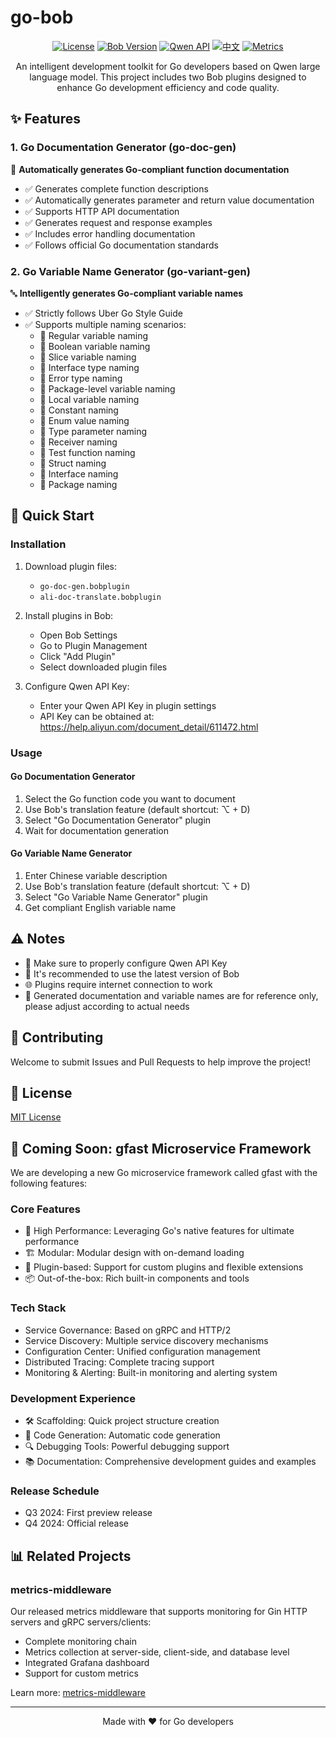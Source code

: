 # go-bob

<div align="center">

[![License](https://img.shields.io/badge/license-MIT-blue.svg)](LICENSE)
[![Bob Version](https://img.shields.io/badge/Bob-≥0.5.0-green.svg)](https://github.com/ripperhe/Bob)
[![Qwen API](https://img.shields.io/badge/Qwen-API-blue.svg)](https://help.aliyun.com/document_detail/611472.html)
[![中文](https://img.shields.io/badge/中文-README.md-blue.svg)](README.md)
[![Metrics](https://img.shields.io/badge/Metrics-middleware-blue.svg)](https://github.com/qdxiao/metrics-middleware)

An intelligent development toolkit for Go developers based on Qwen large language model. This project includes two Bob plugins designed to enhance Go development efficiency and code quality.

</div>

## ✨ Features

### 1. Go Documentation Generator (go-doc-gen)

📝 **Automatically generates Go-compliant function documentation**

- ✅ Generates complete function descriptions
- ✅ Automatically generates parameter and return value documentation
- ✅ Supports HTTP API documentation
- ✅ Generates request and response examples
- ✅ Includes error handling documentation
- ✅ Follows official Go documentation standards

### 2. Go Variable Name Generator (go-variant-gen)

🔤 **Intelligently generates Go-compliant variable names**

- ✅ Strictly follows Uber Go Style Guide
- ✅ Supports multiple naming scenarios:
  - 📌 Regular variable naming
  - 📌 Boolean variable naming
  - 📌 Slice variable naming
  - 📌 Interface type naming
  - 📌 Error type naming
  - 📌 Package-level variable naming
  - 📌 Local variable naming
  - 📌 Constant naming
  - 📌 Enum value naming
  - 📌 Type parameter naming
  - 📌 Receiver naming
  - 📌 Test function naming
  - 📌 Struct naming
  - 📌 Interface naming
  - 📌 Package naming

## 🚀 Quick Start

### Installation

1. Download plugin files:
   - `go-doc-gen.bobplugin`
   - `ali-doc-translate.bobplugin`

2. Install plugins in Bob:
   - Open Bob Settings
   - Go to Plugin Management
   - Click "Add Plugin"
   - Select downloaded plugin files

3. Configure Qwen API Key:
   - Enter your Qwen API Key in plugin settings
   - API Key can be obtained at: https://help.aliyun.com/document_detail/611472.html

### Usage

#### Go Documentation Generator

1. Select the Go function code you want to document
2. Use Bob's translation feature (default shortcut: ⌥ + D)
3. Select "Go Documentation Generator" plugin
4. Wait for documentation generation

#### Go Variable Name Generator

1. Enter Chinese variable description
2. Use Bob's translation feature (default shortcut: ⌥ + D)
3. Select "Go Variable Name Generator" plugin
4. Get compliant English variable name

## ⚠️ Notes

- 🔑 Make sure to properly configure Qwen API Key
- 🔄 It's recommended to use the latest version of Bob
- 🌐 Plugins require internet connection to work
- 📝 Generated documentation and variable names are for reference only, please adjust according to actual needs

## 🤝 Contributing

Welcome to submit Issues and Pull Requests to help improve the project!

## 📄 License

[MIT License](LICENSE)

## 🚀 Coming Soon: gfast Microservice Framework

We are developing a new Go microservice framework called gfast with the following features:

### Core Features
- 🚀 High Performance: Leveraging Go's native features for ultimate performance
- 🏗️ Modular: Modular design with on-demand loading
- 🔌 Plugin-based: Support for custom plugins and flexible extensions
- 📦 Out-of-the-box: Rich built-in components and tools

### Tech Stack
- Service Governance: Based on gRPC and HTTP/2
- Service Discovery: Multiple service discovery mechanisms
- Configuration Center: Unified configuration management
- Distributed Tracing: Complete tracing support
- Monitoring & Alerting: Built-in monitoring and alerting system

### Development Experience
- 🛠️ Scaffolding: Quick project structure creation
- 📝 Code Generation: Automatic code generation
- 🔍 Debugging Tools: Powerful debugging support
- 📚 Documentation: Comprehensive development guides and examples

### Release Schedule
- Q3 2024: First preview release
- Q4 2024: Official release

## 📊 Related Projects

### metrics-middleware
Our released metrics middleware that supports monitoring for Gin HTTP servers and gRPC servers/clients:
- Complete monitoring chain
- Metrics collection at server-side, client-side, and database level
- Integrated Grafana dashboard
- Support for custom metrics

Learn more: [metrics-middleware](https://github.com/qdxiao/metrics-middleware)

---

<div align="center">

Made with ❤️ for Go developers

</div> 
